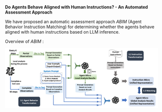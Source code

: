 **Do Agents Behave Aligned with Human Instructions? - An Automated Assessment Approach**

We have proposed an automatic assessment approach *ABIM* (Agent Behavior Instruction Matching) for determining whether the agents behave aligned with human instructions based on LLM inference. 



 Overview of *ABIM* :

![ABIM](pic/ABIM.png)
